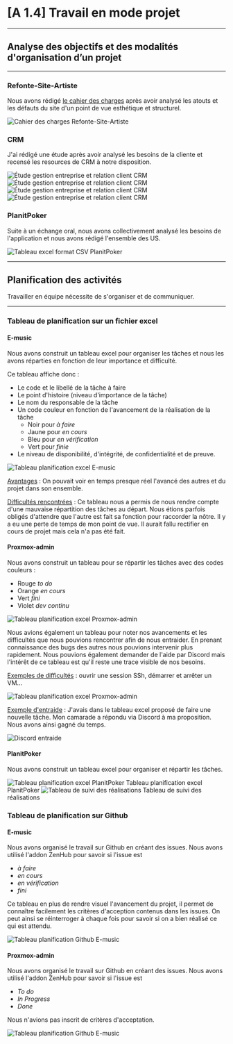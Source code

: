 # [A 1.4] Travail en mode projet

---
## Analyse des objectifs et des modalités d'organisation d’un projet

---
### Refonte-Site-Artiste
Nous avons rédigé [le cahier des charges](https://github.com/Louka-Fauvel/Refonte-Site-Artiste/blob/master/document/Cahier-des-charges.pdf) 
après avoir analysé les atouts et les défauts du site d'un point de vue 
esthétique et structurel.

![Cahier des charges Refonte-Site-Artiste](./doc/cahier_des_charges_refonte-site-artiste.png)

### CRM
J'ai rédigé une étude après avoir analysé les besoins de la cliente et
recensé les resources de CRM à notre disposition.

![Étude gestion entreprise et relation client CRM](./doc/etude_crm_1.png)
![Étude gestion entreprise et relation client CRM](./doc/etude_crm_2.png)
![Étude gestion entreprise et relation client CRM](./doc/etude_crm_3.png)
![Étude gestion entreprise et relation client CRM](./doc/etude_crm_4.png)

### PlanitPoker
Suite à un échange oral, nous avons collectivement analysé 
les besoins de l'application et nous avons rédigé l'ensemble des US.

![Tableau excel format CSV PlanitPoker](./doc/tableau_excel_csv_planitpoker.png)

---
## Planification des activités

Travailler en équipe nécessite de s'organiser et de communiquer.

---
### Tableau de planification sur un fichier excel

#### E-music

Nous avons construit un tableau excel pour organiser les tâches 
et nous les avons réparties en fonction de leur importance et difficulté.

Ce tableau affiche donc : 
- Le code et le libellé de la tâche à faire
- Le point d'histoire (niveau d'importance de la tâche)
- Le nom du responsable de la tâche
- Un code couleur en fonction de l'avancement de la réalisation de la tâche 
  - Noir pour _à faire_
  - Jaune pour _en cours_
  - Bleu pour _en vérification_ 
  - Vert pour _finie_
- Le niveau de disponibilité, d'intégrité, de confidentialité
  et de preuve.

![Tableau planification excel E-music](./doc/tableau_planification_excel_emusic.png)

<u>Avantages</u> : On pouvait voir en temps presque réel l'avancé des autres 
et du projet dans son ensemble. 

<u>Difficultés rencontrées</u> : Ce tableau nous a permis de nous rendre 
compte d'une mauvaise répartition des tâches au départ. 
Nous étions parfois obligés d'attendre que l'autre est fait sa fonction 
pour raccorder la nôtre. Il y a eu une perte de temps de mon point de vue. 
Il aurait fallu rectifier en cours de projet mais cela n'a pas été fait. 



#### Proxmox-admin

Nous avons construit un tableau pour se répartir les tâches avec
des codes couleurs : 
- Rouge _to do_
- Orange _en cours_
- Vert _fini_
- Violet _dev continu_


![Tableau planification excel Proxmox-admin](./doc/tableau_planification_excel_proxmox_1.png)

Nous avions également un tableau pour noter nos avancements et
les difficultés que nous pouvions rencontrer afin de nous entraider.
En prenant connaissance des bugs des autres nous pouvions 
intervenir plus rapidement. Nous pouvions également demander de l'aide 
par Discord mais l'intérêt de ce tableau est qu'il reste une trace 
visible de nos besoins. 

<u>Exemples de difficultés</u> : ouvrir une session SSh, démarrer et arrêter un VM...

![Tableau planification excel Proxmox-admin](./doc/tableau_planification_excel_proxmox_2.png)

<u>Exemple d'entraide</u> : J'avais dans le tableau excel proposé de 
faire une nouvelle tâche. Mon camarade a répondu via Discord à 
ma proposition. Nous avons ainsi gagné du temps. 

![Discord entraide](./doc/discord_entraide.png)

#### PlanitPoker
Nous avons construit un tableau excel pour organiser et répartir les tâches.

![Tableau planification excel PlanitPoker](./doc/tableau_planification_excel_planitpoker.png)
Tableau planification excel PlanitPoker
![Tableau de suivi des réalisations](./doc/tableau_points_excel_planitpoker.png)
Tableau de suivi des réalisations

### Tableau de planification sur Github

#### E-music

Nous avons organisé le travail sur Github en créant des issues. 
Nous avons utilisé l'addon ZenHub pour savoir si l'issue est 
- _à faire_
- _en cours_
- _en vérification_ 
- _fini_

Ce tableau en plus de rendre visuel l'avancement du projet, 
il permet de connaître facilement les critères d'acception contenus 
dans les issues. On peut ainsi se réinterroger à chaque fois pour savoir 
si on a bien réalisé ce qui est attendu. 

![Tableau planification Github E-music](./doc/tableau_planification_github_emusic.png)

#### Proxmox-admin

Nous avons organisé le travail sur Github en créant des issues. 
Nous avons utilisé l'addon ZenHub pour savoir si l'issue est 
- _To do_
- _In Progress_ 
- _Done_

Nous n'avions pas inscrit de critères d'acceptation. 

![Tableau planification Github E-music](./doc/tableau_planification_github_proxmox.png)